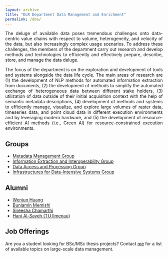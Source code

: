```yaml
---
layout: archive
title: "DLR Department Data Management and Enrichment"
permalink: /dma/
---
```

<p align="justify">
The deluge of available data poses tremendous challenges onto data-centric value chains with respect to volume, heterogeneity, and velocity of the data, but also increasingly complex usage scenarios. To address these challenges, the members of the department carry out research and develop methods and technologies to efficiently and effectively prepare, describe, store, and manage the data deluge.</p>

<p align="justify">
The focus of the department is on the exploration and development of tools and systems alongside the data life cycle. The main areas of research are (1) the development of NLP methods for automated information extraction from documents, (2) the development of methods to simplify the automated exchange of heterogeneous data between different stake holders, (3) utilization of data outside of their initial acquisition context with the help of semantic metadata descriptions, (4) development of methods and systems to efficiently manage, visualize, and explore large volumes of raster data, timeseries data, and point cloud data in different execution environments and by leveraging modern hardware, and (5) the development of resource-efficient AI methods (i.e., Green AI) for resource-constrained execution environments.</p>

## Groups

* [Metadata Management Group](https://marcusparadies.github.io/mma/)
* [Information Extraction and Interoperability Group](https://marcusparadies.github.io/ixi/)
* [Data Access and Processing Group](https://marcusparadies.github.io/dzv/)
* [Infrastructures for Data-Intensive Systems Group](https://marcusparadies.github.io/ins/)

## Alumni

* [Wenjun Huang](https://marcusparadies.github.io/dmt/members/~huang/)
* [Bunjamin Memishi](https://marcusparadies.github.io/dmt/members/~memishi/)
* [Sireesha Chamarthi](https://marcusparadies.github.io/dmt/members/~chamarthi/)
* [Hani Al-Sayeh (TU Ilmenau)](https://marcusparadies.github.io/dmt/members/~al-sayeh/)

## Job Offerings
Are you a student looking for BSc/MSc thesis projects? Contact [me](mailto:marcus.paradies@dlr.de) for a list of available topics on large-scale data management.

